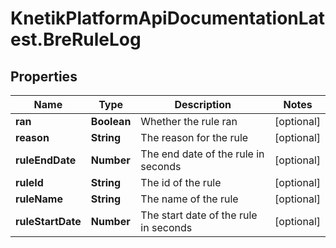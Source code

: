 # KnetikPlatformApiDocumentationLatest.BreRuleLog

## Properties
Name | Type | Description | Notes
------------ | ------------- | ------------- | -------------
**ran** | **Boolean** | Whether the rule ran | [optional] 
**reason** | **String** | The reason for the rule | [optional] 
**ruleEndDate** | **Number** | The end date of the rule in seconds | [optional] 
**ruleId** | **String** | The id of the rule | [optional] 
**ruleName** | **String** | The name of the rule | [optional] 
**ruleStartDate** | **Number** | The start date of the rule in seconds | [optional] 


